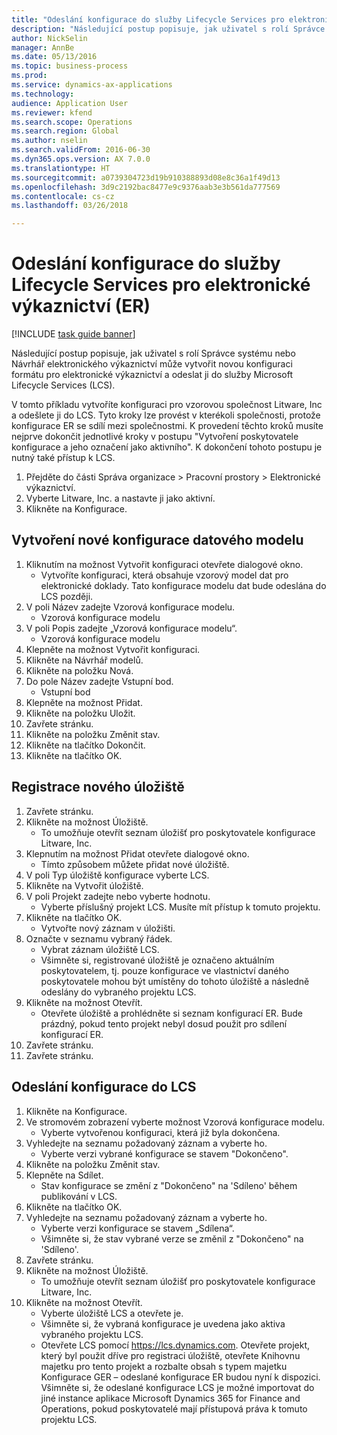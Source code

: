 ```yaml
--- 
title: "Odeslání konfigurace do služby Lifecycle Services pro elektronické výkaznictví (ER)"
description: "Následující postup popisuje, jak uživatel s rolí Správce systému nebo Návrhář elektronického výkaznictví může vytvořit novou konfiguraci formátu pro elektronické výkaznictví a odeslat ji do služby Microsoft Lifecycle Services (LCS)."
author: NickSelin
manager: AnnBe
ms.date: 05/13/2016
ms.topic: business-process
ms.prod: 
ms.service: dynamics-ax-applications
ms.technology: 
audience: Application User
ms.reviewer: kfend
ms.search.scope: Operations
ms.search.region: Global
ms.author: nselin
ms.search.validFrom: 2016-06-30
ms.dyn365.ops.version: AX 7.0.0
ms.translationtype: HT
ms.sourcegitcommit: a0739304723d19b910388893d08e8c36a1f49d13
ms.openlocfilehash: 3d9c2192bac8477e9c9376aab3e3b561da777569
ms.contentlocale: cs-cz
ms.lasthandoff: 03/26/2018

---
```

# <a name="upload-a-configuration-into-lifecycle-services-for-electronic-reporting-er"></a>Odeslání konfigurace do služby Lifecycle Services pro elektronické výkaznictví (ER)

[!INCLUDE [task guide banner](../../includes/task-guide-banner.md)]

Následující postup popisuje, jak uživatel s rolí Správce systému nebo Návrhář elektronického výkaznictví může vytvořit novou konfiguraci formátu pro elektronické výkaznictví a odeslat ji do služby Microsoft Lifecycle Services (LCS).

V tomto příkladu vytvoříte konfiguraci pro vzorovou společnost Litware, Inc a odešlete ji do LCS. Tyto kroky lze provést v kterékoli společnosti, protože konfigurace ER se sdílí mezi společnostmi. K provedení těchto kroků musíte nejprve dokončit jednotlivé kroky v postupu "Vytvoření poskytovatele konfigurace a jeho označení jako aktivního". K dokončení tohoto postupu je nutný také přístup k LCS.

1. Přejděte do části Správa organizace > Pracovní prostory > Elektronické výkaznictví.
2. Vyberte Litware, Inc. a nastavte ji jako aktivní.
3. Klikněte na Konfigurace.

## <a name="create-a-new-data-model-configuration"></a>Vytvoření nové konfigurace datového modelu
1. Kliknutím na možnost Vytvořit konfiguraci otevřete dialogové okno.
    * Vytvoříte konfiguraci, která obsahuje vzorový model dat pro elektronické doklady. Tato konfigurace modelu dat bude odeslána do LCS později.  
2. V poli Název zadejte Vzorová konfigurace modelu.
    * Vzorová konfigurace modelu  
3. V poli Popis zadejte „Vzorová konfigurace modelu“.
    * Vzorová konfigurace modelu  
4. Klepněte na možnost Vytvořit konfiguraci.
5. Klikněte na Návrhář modelů.
6. Klikněte na položku Nová.
7. Do pole Název zadejte Vstupní bod.
    * Vstupní bod  
8. Klepněte na možnost Přidat.
9. Klikněte na položku Uložit.
10. Zavřete stránku.
11. Klikněte na položku Změnit stav.
12. Klikněte na tlačítko Dokončit.
13. Klikněte na tlačítko OK.

## <a name="register-a-new--repository"></a>Registrace nového úložiště
1. Zavřete stránku.
2. Klikněte na možnost Úložiště.
    * To umožňuje otevřít seznam úložišť pro poskytovatele konfigurace Litware, Inc.  
3. Klepnutím na možnost Přidat otevřete dialogové okno.
    * Tímto způsobem můžete přidat nové úložiště.  
4. V poli Typ úložiště konfigurace vyberte LCS.
5. Klikněte na Vytvořit úložiště.
6. V poli Projekt zadejte nebo vyberte hodnotu.
    * Vyberte příslušný projekt LCS. Musíte mít přístup k tomuto projektu.  
7. Klikněte na tlačítko OK.
    * Vytvořte nový záznam v úložišti.  
8. Označte v seznamu vybraný řádek.
    * Vybrat záznam úložiště LCS.  
    * Všimněte si, registrované úložiště je označeno aktuálním poskytovatelem, tj. pouze konfigurace ve vlastnictví daného poskytovatele mohou být umístěny do tohoto úložiště a následně odeslány do vybraného projektu LCS.  
9. Klikněte na možnost Otevřít.
    * Otevřete úložiště a prohlédněte si seznam konfigurací ER. Bude prázdný, pokud tento projekt nebyl dosud použit pro sdílení konfigurací ER.  
10. Zavřete stránku.
11. Zavřete stránku.

## <a name="upload-configuration-into-lcs"></a>Odeslání konfigurace do LCS
1. Klikněte na Konfigurace.
2. Ve stromovém zobrazení vyberte možnost Vzorová konfigurace modelu.
    * Vyberte vytvořenou konfiguraci, která již byla dokončena.  
3. Vyhledejte na seznamu požadovaný záznam a vyberte ho.
    * Vyberte verzi vybrané konfigurace se stavem "Dokončeno".  
4. Klikněte na položku Změnit stav.
5. Klepněte na Sdílet.
    * Stav konfigurace se změní z "Dokončeno" na 'Sdíleno' během publikování v LCS.  
6. Klikněte na tlačítko OK.
7. Vyhledejte na seznamu požadovaný záznam a vyberte ho.
    * Vyberte verzi konfigurace se stavem „Sdílena“.  
    * Všimněte si, že stav vybrané verze se změnil z "Dokončeno" na 'Sdíleno'.  
8. Zavřete stránku.
9. Klikněte na možnost Úložiště.
    * To umožňuje otevřít seznam úložišť pro poskytovatele konfigurace Litware, Inc.  
10. Klikněte na možnost Otevřít.
    * Vyberte úložiště LCS a otevřete je.  
    * Všimněte si, že vybraná konfigurace je uvedena jako aktiva vybraného projektu LCS.  
    * Otevřete LCS pomocí https://lcs.dynamics.com. Otevřete projekt, který byl použit dříve pro registraci úložiště, otevřete Knihovnu majetku pro tento projekt a rozbalte obsah s typem majetku Konfigurace GER – odeslané konfigurace ER budou nyní k dispozici. Všimněte si, že odeslané konfigurace LCS je možné importovat do jiné instance aplikace Microsoft Dynamics 365 for Finance and Operations, pokud poskytovatelé mají přístupová práva k tomuto projektu LCS.  


